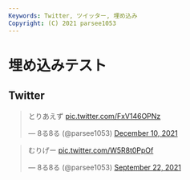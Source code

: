 ```yaml
---
Keywords: Twitter, ツイッター, 埋め込み
Copyright: (C) 2021 parsee1053
---
```


# 埋め込みテスト

## Twitter

<blockquote class="twitter-tweet"><p lang="ja" dir="ltr">とりあえず <a href="https://t.co/FxV146OPNz">pic.twitter.com/FxV146OPNz</a></p>&mdash; 8る8る (@parsee1053) <a href="https://twitter.com/parsee1053/status/1469304854632091648?ref_src=twsrc%5Etfw">December 10, 2021</a></blockquote> <script async src="https://platform.twitter.com/widgets.js" charset="utf-8"></script>

<blockquote class="twitter-tweet"><p lang="ja" dir="ltr">むりげー <a href="https://t.co/W5R8t0PpOf">pic.twitter.com/W5R8t0PpOf</a></p>&mdash; 8る8る (@parsee1053) <a href="https://twitter.com/parsee1053/status/1440671004762599427?ref_src=twsrc%5Etfw">September 22, 2021</a></blockquote> <script async src="https://platform.twitter.com/widgets.js" charset="utf-8"></script>
